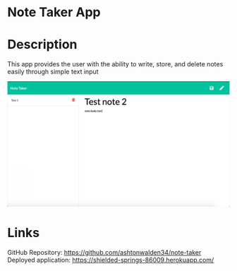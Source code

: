 # Note Taker App

# Description
This app provides the user with the ability to write, store, and delete notes easily through simple text input

![Image of note taker user interface](./public/assets/noteTaker.png)

# Links
GitHub Repository: https://github.com/ashtonwalden34/note-taker
Deployed application: https://shielded-springs-86009.herokuapp.com/